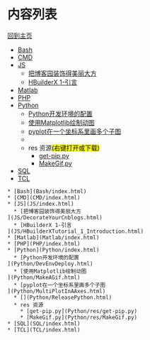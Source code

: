 
# 内容列表

[回到主页](https://charleechan.github.io/MyWiki)

* [Bash](Bash/index.html)
* [CMD](CMD/index.html)
* [JS](JS/index.html)
  * [把博客园装饰得美丽大方
](JS/DecorateYourCnblogs.html)
  * [HBuilderX 1-引言
](JS/HBuilderXTutorial_1_Introduction.html)
* [Matlab](Matlab/index.html)
* [PHP](PHP/index.html)
* [Python](Python/index.html)
  * [Python开发环境的配置
](Python/DevEnvDeploy.html)
  * [使用Matplotlib绘制动图
](Python/MakeAGif.html)
  * [pyplot在一个坐标系里画多个子图
](Python/MultiPlotInAAxes.html)
  * [](Python/ReleasePython.html)
  * res 资源<mark>(右键打开或下载)</mark>
    * [get-pip.py](Python/res/get-pip.py)
    * [MakeGif.py](Python/res/MakeGif.py)
* [SQL](SQL/index.html)
* [TCL](TCL/index.html)


```mind:height=300,title=内容概要,color
* [Bash](Bash/index.html)
* [CMD](CMD/index.html)
* [JS](JS/index.html)
  * [把博客园装饰得美丽大方
](JS/DecorateYourCnblogs.html)
  * [HBuilderX 1-引言
](JS/HBuilderXTutorial_1_Introduction.html)
* [Matlab](Matlab/index.html)
* [PHP](PHP/index.html)
* [Python](Python/index.html)
  * [Python开发环境的配置
](Python/DevEnvDeploy.html)
  * [使用Matplotlib绘制动图
](Python/MakeAGif.html)
  * [pyplot在一个坐标系里画多个子图
](Python/MultiPlotInAAxes.html)
  * [](Python/ReleasePython.html)
  * res 资源
    * [get-pip.py](Python/res/get-pip.py)
    * [MakeGif.py](Python/res/MakeGif.py)
* [SQL](SQL/index.html)
* [TCL](TCL/index.html)
```
